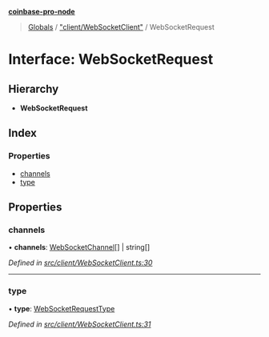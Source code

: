 **[coinbase-pro-node](../README.md)**

> [Globals](../globals.md) / ["client/WebSocketClient"](../modules/_client_websocketclient_.md) / WebSocketRequest

# Interface: WebSocketRequest

## Hierarchy

- **WebSocketRequest**

## Index

### Properties

- [channels](_client_websocketclient_.websocketrequest.md#channels)
- [type](_client_websocketclient_.websocketrequest.md#type)

## Properties

### channels

• **channels**: [WebSocketChannel](_client_websocketclient_.websocketchannel.md)[] \| string[]

_Defined in [src/client/WebSocketClient.ts:30](https://github.com/bennycode/coinbase-pro-node/blob/accd6f4/src/client/WebSocketClient.ts#L30)_

---

### type

• **type**: [WebSocketRequestType](../enums/_client_websocketclient_.websocketrequesttype.md)

_Defined in [src/client/WebSocketClient.ts:31](https://github.com/bennycode/coinbase-pro-node/blob/accd6f4/src/client/WebSocketClient.ts#L31)_

